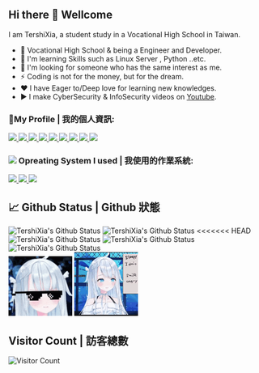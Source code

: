 ## Hi there 👋 Wellcome
I am TershiXia, a student study in a Vocational High School in Taiwan.

- 🔭 Vocational High School & being a Engineer and Developer.
- 🌱 I'm learning Skills such as Linux Server , Python ..etc.
- 👯 I'm looking for someone who has the same interest as me.
- ⚡ Coding is not for the money, but for the dream.
- ❤ I have Eager to/Deep love for learning new knowledges.
- ▶️ I make CyberSecurity & InfoSecurity videos on [Youtube](https://www.youtube.com/c/%E5%A4%8F%E7%89%B9%E7%A8%80/).

### 🤝My Profile | 我的個人資訊:
<a target="_blank" title="夏特稀YouTube" href="https://www.youtube.com/channel/UCPdpFDFOp3sPbZhRkaQVaQA?view_as=subscriber">
	<img src="https://img.shields.io/badge/-夏特稀YouTube-EA0000?logo=youtube&logoColor=white" />
</a>
<a target="_blank" title="夏特稀Facebook" href="https://fb.com/TershiXia">
	<img src="https://img.shields.io/badge/-夏特稀Facebook-00ADD8?logo=Facebook&logoColor=white" />
</a>
<a target="_blank" title="夏特稀Twitter" href="https://twitter.com/TershiXia">
	<img src="https://img.shields.io/badge/-夏特稀Twitter-00ADD8?logo=twitter&logoColor=white" />
</a>
<a target="_blank" title="夏特稀個人網站" href="https://tershi.cutespirit.org">
	<img src="https://img.shields.io/badge/-夏特稀個人網站-53FF53?logo=web&logoColor=white" />
</a>
<a target="_blank" title="夏特稀部落格" href="https://blog.cutespirit.org/tershi">
	<img src="https://img.shields.io/badge/-夏特稀部落格-FFFF37?logo=blog&logoColor=white" />
</a>
<a target="_blank" title="夏特稀Github" href="https://github.com/TershiXia">
	<img src="https://img.shields.io/badge/-夏特稀Github-8E8E8E?logo=github&logoColor=white" />
</a>
<a target="_blank" title="夏特稀Telegram" href="https://t.me/TershiXia">
	<img src="https://img.shields.io/badge/-夏特稀Telegram-00ADD8?logo=Telegram&logoColor=white" />
</a>
	<a target="_blank" title="夏特稀Discord" href="https://t.me/TershiXia">
	<img src="https://img.shields.io/badge/-夏特稀Discord-FF60AF?logo=discord&logoColor=white" />
</a>
<a target="_blank" title="靈萌團隊FB專頁" href="https://fb.cutespirit.org">
	<img src="https://img.shields.io/badge/-靈萌團隊FB專頁-00ADD8?logo=facebook&logoColor=white" />
</a>

### <img src="https://icon-library.com/images/system-icon-png/system-icon-png-28.jpg" width="22px"/> Opreating System I used | 我使用的作業系統:
<a target="_blank" title="Arch-Linux" href="https://fb.cutespirit.org">
	<img src="https://img.shields.io/badge/-ArchLinux-4F4F4F?logo=ArchLinux&logoColor=blue" />
</a>
<a target="_blank" title="Windows10" href="https://fb.cutespirit.org">
	<img src="https://img.shields.io/badge/-Windows10-4DFFFF?logo=windows&logoColor=blue" />
</a>
<a target="_blank" title="KaliLinux" href="https://fb.cutespirit.org">
	<img src="https://img.shields.io/badge/-KaliLinux-00ADD8?logo=KaliLinux&logoColor=black" />
</a>

## 📈 Github Status | Github 狀態
<!--![TershiXia's github stats](https://github-readme-stats.vercel.app/api?username=mmm25002500&show_icons=true&theme=radical&hide_border=true)-->
![TershiXia's Github Status](https://github-profile-summary-cards.vercel.app/api/cards/profile-details?username=mmm25002500&theme=dracula)
![TershiXia's Github Status](https://github-profile-summary-cards.vercel.app/api/cards/repos-per-language?username=mmm25002500&theme=dracula)
<<<<<<< HEAD
![TershiXia's Github Status](https://github-profile-summary-cards.vercel.app/api/cards/most-commit-language?username=mmm25002500&theme=dracula)
![TershiXia's Github Status](https://github-profile-summary-cards.vercel.app/api/cards/stats?username=mmm25002500&theme=dracula)
![TershiXia's Github Status](https://github-profile-summary-cards.vercel.app/api/cards/productive-time?username=mmm25002500&theme=dracula)<br>
<img width="25%" src="animate/uto-sunglasses.gif" />
<img width="25%" src="animate/amatsuka-uto.gif" />

<!--![TershiXia's github stats](https://github-readme-stats.vercel.app/api?username=mmm25002500&show_icons=true&count_private=true)-->

<!--
**mmm25002500/mmm25002500** is a ✨ _special_ ✨ repository because its `README.md` (this file) appears on your GitHub profile.

Here are some ideas to get you started:

- 🔭 I’m currently working on ...
- 🌱 I’m currently learning ...
- 👯 I’m looking to collaborate on ...
- 🤔 I’m looking for help with ...
- 💬 Ask me about ...
- 📫 How to reach me: ...
- 😄 Pronouns: ...
- ⚡ Fun fact: ...
-->

## Visitor Count | 訪客總數
<!--![Visitor Count](https://profile-counter.glitch.me/mmm25002500/count.svg)-->
![Visitor Count](https://count.getloli.com/get/@TershiXia?theme=rule34)
